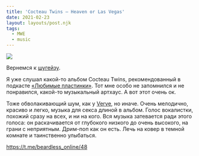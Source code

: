 ```yaml
---
title: 'Cocteau Twins — Heaven or Las Vegas'
date: 2021-02-23
layout: layouts/post.njk
tags:
  - MWE
  - music
---
```


![](https://i.ibb.co/SvSWWjW/image.png)

Вернемся к [шугейзу](https://disgustingmen.com/music/what-is-shoegaze/).

Я уже слушал какой-то альбом Cocteau Twins, рекомендованный в подкасте [«Любимые пластинки»](https://3lp.me/). Тот мне особо не запомнился и не понравился, какой-то музыкальный артхаус. А вот этот очень ок.

Тоже обволакивающий шум, как у [Verve](https://t.me/beardless_online/39), но иначе. Очень мелодично, красиво и легко, музыка для секса длиной в альбом. Голос вокалистки, похожий сразу на всех, и ни на кого. Вся музыка затевается ради этого голоса: он раскачивается от глубокого низкого до очень высокого, на грани с неприятным. Дрим-поп как он есть. Лечь на ковер в темной комнате и таинственно улыбаться.

https://t.me/beardless_online/48

